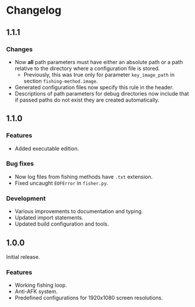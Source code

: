 # Changelog

## 1.1.1

### Changes

- Now **all** path parameters must have either an absolute path
  or a path relative to the directory where a configuration file is stored.
  - Previously, this was true only for parameter `key_image_path` in section `fishing-method.image`.
- Generated configuration files now specify this rule in the header.
- Descriptions of path parameters for debug directories
  now include that if passed paths do not exist they are created automatically.

## 1.1.0

### Features

- Added executable edition.

### Bug fixes

- Now log files from fishing methods have `.txt` extension.
- Fixed uncaught `EOFError` in `fisher.py`.

### Development

- Various improvements to documentation and typing.
- Updated import statements.
- Updated build configuration and tools.

## 1.0.0

Initial release.

### Features

- Working fishing loop.
- Anti-AFK system.
- Predefined configurations for 1920x1080 screen resolutions.
